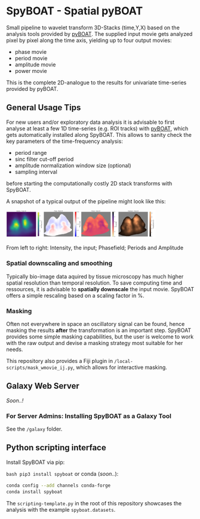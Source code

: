 # SpyBOAT - Spatial pyBOAT

Small pipeline to wavelet transform 3D-Stacks (time,Y,X) based on the analysis tools
provided by [pyBOAT](https://github.com/tensionhead/pyBOAT). The supplied input
movie gets analyzed pixel by pixel along the time axis, yielding up to
four output movies:

- phase movie
- period movie
- amplitude movie
- power movie

This is the complete 2D-analogue to the results for univariate time-series provided by pyBOAT.

## General Usage Tips 

For new users and/or exploratory data analysis it is advisable to first analyse at least a 
few 1D time-series (e.g. ROI tracks) with [pyBOAT](https://github.com/tensionhead/pyBOAT), which
gets automatically installed along SpyBOAT.
This allows to sanity check the key parameters
of the time-frequency analysis:

 - period range
 - sinc filter cut-off period
 - amplitude normalization window size (optional)
 - sampling interval 
 
 before starting the computationally costly 2D stack transforms with SpyBOAT. 

A snapshot of a typical output of the pipeline might look like this:

<img src="./doc/SpyBOATexample.png" alt="drawing" width="400"/>

From left to right: Intensity, the input; Phasefield; Periods and Amplitude 


### Spatial downscaling and smoothing

Typically bio-image data aquired by tissue microscopy has much higher spatial resolution 
than temporal resolution. To save computing time and ressources, it 
is advisable to **spatially downscale** the input movie. SpyBOAT offers a simple rescaling based
on a scaling factor in %. 

### Masking

Often not everywhere in space an oscillatory signal can be found, hence masking the results 
**after** the transformation is an important step. SpyBOAT provides some simple masking capabilities,
but the user is welcome to work with the raw output and devise a masking strategy most suitable for her needs.

This repository also provides a Fiji plugin in ```/local-scripts/mask_wmovie_ij.py```, which allows for interactive
masking.

## Galaxy Web Server

*Soon..!*

### For Server Admins: Installing SpyBOAT as a Galaxy Tool

See the ```/galaxy``` folder.

## Python scripting interface

Install SpyBOAT via pip: 

```bash pip3 install spyboat```
or conda (*soon..*):
```bash
conda config --add channels conda-forge
conda install spyboat
```
The ```scripting-template.py``` in the root of this repository
showcases the analysis with the example ```spyboat.datasets```.




